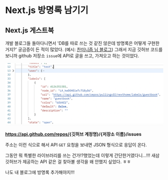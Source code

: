 # Next.js 방명록 남기기

## Next.js 게스트북

개발 블로그들 돌아다니면서 'DB를 따로 쓰는 것 같진 않은데 방명록은 어떻게 구현한거지?' 궁금증이 든 적이 많았다. (예시: [찬미니즘 님 블로그](https://c17an.netlify.app/Message)) 그래서 지금 깃허브 코드를 보니까 github 저장소 `issue`에 API로 글을 쓰고, 가져오고 하는 것이었다.

![내 깃허브 issue도 api로 fetch 가능!](./assets/issueapi.png)

**<https://api.github.com/repos/>{깃허브 계정명}/{저장소 이름}/issues**

주소는 이런 식으로 해서 API `GET` 요청을 보내면 JSON 형식으로 응답이 온다.

그동안 뭐 특별한 라이브러리를 쓰는 건가!?했었는데 이렇게 간단한거였다니...!!! 새삼 깃허브가 제공하는 API 같은 걸 찾아볼 생각을 왜 안했지 싶었다. ㅎㅎ

나도 내 블로그에 방명록 추가해야지!!!
